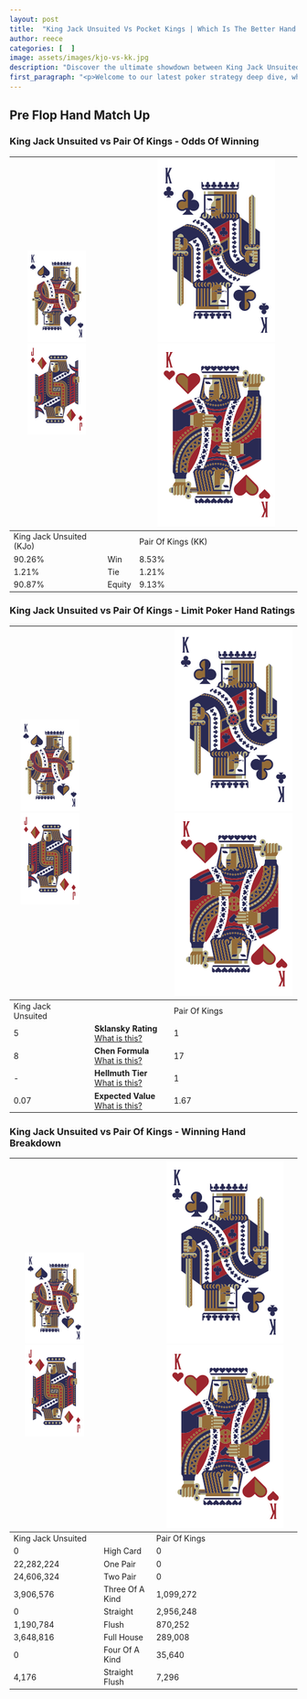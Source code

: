 ```yaml
---
layout: post
title:  "King Jack Unsuited Vs Pocket Kings | Which Is The Better Hand In Poker? A Complete Guide"
author: reece
categories: [  ]
image: assets/images/kjo-vs-kk.jpg
description: "Discover the ultimate showdown between King Jack Unsuited and Pair Of Kings in poker! Uncover the odds, strategies, and scenarios where one hand triumphs over the other. Get ready to up your poker game with this thrilling analysis."
first_paragraph: "<p>Welcome to our latest poker strategy deep dive, where we're pitting two distinct hands against each other in a high-stakes showdown: King Jack Unsuited vs Pair Of Kings.</p><p>In the dynamic world of poker, every decision counts, and knowing which hand holds the upper hand is key to your success at the table.</p><p>In this article, we'll dissect these two hands, explore the scenarios where one dominates the other, and equip you with the knowledge to make strategic choices that can tip the odds in your favor.</p><p>Get ready to unravel the intriguing dynamics of these poker hands and elevate your game to new heights.</p>"
---
```




[comment]: # (sp0)

## Pre Flop Hand Match Up

<div class="table hand-ratings" markdown="1"> 



### King Jack Unsuited vs Pair Of Kings - Odds Of Winning


    
| ![image info](assets/images/hand1/K.png) ![image info](assets/images/hand1/Jo.png) |  | ![image info](assets/images/hand2/K.png) ![image info](assets/images/hand2/Ko.png) |
| -------- | -------- | -------- |
| King Jack Unsuited (KJo) |  | Pair Of Kings (KK) |
| 90.26% | Win | 8.53% |
| 1.21% | Tie | 1.21% |
| 90.87% | Equity | 9.13% |




[comment]: # (sp1)



### King Jack Unsuited vs Pair Of Kings - Limit Poker Hand Ratings


    
| ![image info](assets/images/hand1/K.png) ![image info](assets/images/hand1/Jo.png) |  | ![image info](assets/images/hand2/K.png) ![image info](assets/images/hand2/Ko.png) |
| -------- | -------- | -------- |
| King Jack Unsuited |  | Pair Of Kings |
| 5 | **Sklansky Rating** [What is this?](/sklansky-rating-explained) | 1 |
| 8 | **Chen Formula** [What is this?](/chen-formula-explained) | 17 |
| - | **Hellmuth Tier** [What is this?](/Hellmuth-tier-explained) | 1 |
| 0.07 | **Expected Value** [What is this?](/expected-value-explained) | 1.67 |




[comment]: # (sp2)



### King Jack Unsuited vs Pair Of Kings - Winning Hand Breakdown


    
| ![image info](assets/images/hand1/K.png) ![image info](assets/images/hand1/Jo.png) |  | ![image info](assets/images/hand2/K.png) ![image info](assets/images/hand2/Ko.png) |
| -------- | -------- | -------- |
| King Jack Unsuited |  | Pair Of Kings |
| 0 | High Card | 0 |
| 22,282,224 | One Pair | 0 |
| 24,606,324 | Two Pair | 0 |
| 3,906,576 | Three Of A Kind | 1,099,272 |
| 0 | Straight | 2,956,248 |
| 1,190,784 | Flush | 870,252 |
| 3,648,816 | Full House | 289,008 |
| 0 | Four Of A Kind | 35,640 |
| 4,176 | Straight Flush | 7,296 |




[comment]: # (sp3)



</div>

[comment]: # (sp4)



[comment]: # (sp5)

